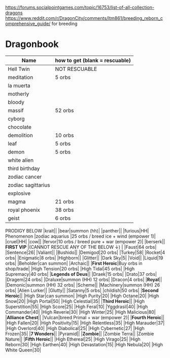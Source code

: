 https://forums.socialpointgames.com/topic/16753/list-of-all-collection-dragons 
https://www.reddit.com/r/DragonCity/comments/ltm861/breeding_reborn_comprehensive_guide/ for breeding
# Dragonbook

| Name| how to get (blank = rescuable) |
| --- |  --- | 
|Hell Twin|NOT RESCUABLE|
|meditation|5 orbs|
|la muerta||
|motherly||
|bloody||
|massif|52 orbs|
|cyborg||
|chocolate||
|demolition|10 orbs|
|leaf|5 orbs|
|demon|5 orbs|
|white alien||
|third birthday||
|zodiac cancer||
|zodiac sagittarius||
|explosive||
|magma|21 orbs|
|royal phoenix|38 orbs|
|geist|6 orbs|
PRODIGY BELOW
|krait||
|bear|summon (hh)|
|panther||
|furious|HH|
Phenomenon
|zodiac aquarius |25 orbs / breed ice + wind (empower 1)|
|cruel|HH|
|cow||
|fervor|10 orbs / breed pure + war (empower 2)|
|berserk||
**FIRST VIP** |(CANNOT RESCUE ANY OF THE BELOW &#8595;) |
|Faust|64 orbs|
|Sentence|26|
|Valiant||
|Bushido||
|Demigod|20 orbs|
|Turkey|58|
|Rocket|4 orbs|
|Enigmatic|8 orbs|
|Highborn||
|Glitter||
|Dark Sky|5|
|Void||
|Liquid|19 orbs|
|Beholder|can summon|
|Archaic||
|**First Heroic**|Buy orbs in shop/trade|
|High Tension|20 orbs|
|High Tidal|45 orbs|
|High Supremacy|40 orbs|
|**Legends of Deus**||
|Draek|15 orbs|
|Drato|37 orbs|
|Dragem|24 orbs|
|Draluxe|summon (HH) 12 orbs|
|Dracon|4 orbs|
|**Royal**||
|Demonic|summon (HH) 32 orbs|
|Scheme||
|Machinery|summon (HH) 26 orbs|
|Alien Lurker||
|Glutty||
|Satanny|5 orbs|
|childish|50 orbs|
|**Second Heroic**||
|High Star|can summon|
|High Purity|20|
|High Octane|20|
|High Snow|20|
|High Portal|50|
|High Celestial|35|
|**Third Heroic**||
|High Superstition|55|
|High Score|25|
|High Feral|10|
|Yggdrasil|40|
|High Commander|40|
|High Reverie|30|
|High Winter|25|
|High Malicious|80|
|**Alliance Chest**||
|Vulcan|breed Primal + war (empower 2)|
|**Fourth Heroic**||
|High Fallen|20|
|High Positivity|15|
|High Relentless|35|
|High Marauder|37|
|High Overlord|40|
|High Diabolical|25|
|High Cybernetic|27|
|High Frozen|35|
|**7 Wonders**||
|Pyramid||
|**Zombie**||
|Zombie Terra||
|Zombie Nature||
|**Fifth Heroic**||
|High Ethereal|25|
|High Virago|25|
|High Reborn|30|
|High Earthen|40|
|High Devastation|15|
|High Nebula|20|
|High White Queen|30|
